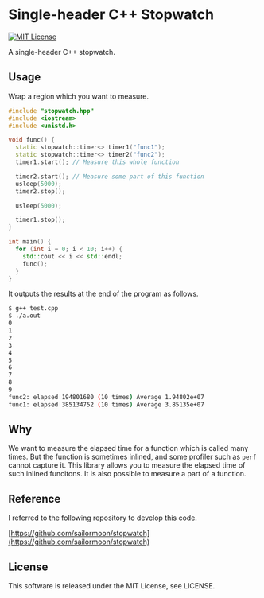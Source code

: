 # Single-header C++ Stopwatch

[![MIT License](http://img.shields.io/badge/license-MIT-blue.svg?style=flat)](LICENSE)

A single-header C++ stopwatch.

## Usage

Wrap a region which you want to measure.

```cpp
#include "stopwatch.hpp"
#include <iostream>
#include <unistd.h>

void func() {
  static stopwatch::timer<> timer1("func1");
  static stopwatch::timer<> timer2("func2");
  timer1.start(); // Measure this whole function

  timer2.start(); // Measure some part of this function
  usleep(5000);
  timer2.stop();

  usleep(5000);

  timer1.stop();
}

int main() {
  for (int i = 0; i < 10; i++) {
    std::cout << i << std::endl;
    func();
  }
}
```

It outputs the results at the end of the program as follows.

```sh
$ g++ test.cpp
$ ./a.out
0
1
2
3
4
5
6
7
8
9
func2: elapsed 194801680 (10 times) Average 1.94802e+07
func1: elapsed 385134752 (10 times) Average 3.85135e+07
```

## Why

We want to measure the elapsed time for a function which is called many times.
But the function is sometimes inlined, and some profiler such as `perf` cannot capture it.
This library allows you to measure the elapsed time of such inlined funcitons.
It is also possible to measure a part of a function.

## Reference

I referred to the following repository to develop this code.

[https://github.com/sailormoon/stopwatch](https://github.com/sailormoon/stopwatch)

## License

This software is released under the MIT License, see LICENSE.